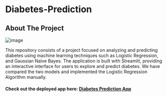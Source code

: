 # Diabetes-Prediction 
## About The Project

![image](https://github.com/user-attachments/assets/4eae901f-2a32-4ba7-a424-a7b02fed52f3)


This repository consists of a project focused on analyzing and predicting diabetes using machine learning techniques such as Logistic Regression, and Gaussian Naïve Bayes. The application is built with Streamlit, providing an interactive interface for users to explore and predict diabetes. We have compared the two models and implemented the Logistic Regression Algorithm manually.

#### Check out the deployed app here: [Diabetes Prediction App](https://diabetes-predicto.streamlit.app/)
